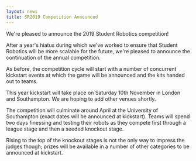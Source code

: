 ```yaml
---
layout: news
title: SR2019 Competition Announced
---
```


We're pleased to announce the 2019 Student Robotics competition!

After a year's hiatus during which we've worked to ensure that Student Robotics
will be more scalable for the future, we're pleased to announce the continuation
of the annual competition.

As before, the competition cycle will start with a number of concurrent
kickstart events at which the game will be announced and the kits handed out to
teams.

This year kickstart will take place on Saturday 10th November in London and
Southampton. We are hoping to add other venues shortly.

The competition will culminate around April at the University of Southampton
(exact dates will be announced at kickstart). Teams will spend two days
finessing and testing their robots as they compete first through a league stage
and then a seeded knockout stage.

Rising to the top of the knockout stages is not the only way to impress the
judges though; prizes will be available in a number of other categories to be
announced at kickstart.
